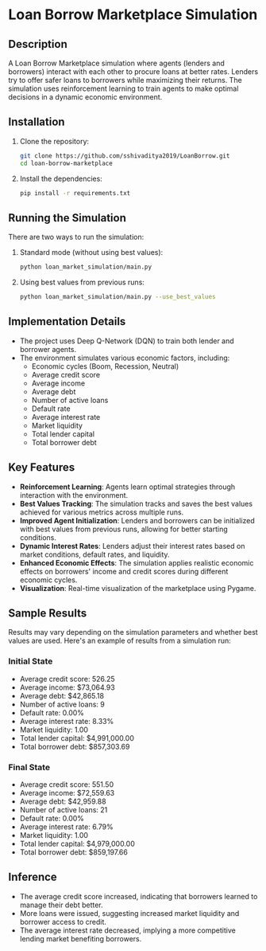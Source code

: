 # Loan Borrow Marketplace Simulation

## Description
A Loan Borrow Marketplace simulation where agents (lenders and borrowers) interact with each other to procure loans at better rates. Lenders try to offer safer loans to borrowers while maximizing their returns. The simulation uses reinforcement learning to train agents to make optimal decisions in a dynamic economic environment.

## Installation
1. Clone the repository:
   ```bash
   git clone https://github.com/sshivaditya2019/LoanBorrow.git
   cd loan-borrow-marketplace
   ```
2. Install the dependencies:
   ```bash
   pip install -r requirements.txt
   ```

## Running the Simulation
There are two ways to run the simulation:

1. Standard mode (without using best values):
   ```bash
   python loan_market_simulation/main.py
   ```

2. Using best values from previous runs:
   ```bash
   python loan_market_simulation/main.py --use_best_values
   ```

## Implementation Details
- The project uses Deep Q-Network (DQN) to train both lender and borrower agents.
- The environment simulates various economic factors, including:
  - Economic cycles (Boom, Recession, Neutral)
  - Average credit score
  - Average income
  - Average debt
  - Number of active loans
  - Default rate
  - Average interest rate
  - Market liquidity
  - Total lender capital
  - Total borrower debt

## Key Features
- **Reinforcement Learning**: Agents learn optimal strategies through interaction with the environment.
- **Best Values Tracking**: The simulation tracks and saves the best values achieved for various metrics across multiple runs.
- **Improved Agent Initialization**: Lenders and borrowers can be initialized with best values from previous runs, allowing for better starting conditions.
- **Dynamic Interest Rates**: Lenders adjust their interest rates based on market conditions, default rates, and liquidity.
- **Enhanced Economic Effects**: The simulation applies realistic economic effects on borrowers' income and credit scores during different economic cycles.
- **Visualization**: Real-time visualization of the marketplace using Pygame.

## Sample Results
Results may vary depending on the simulation parameters and whether best values are used. Here's an example of results from a simulation run:

### Initial State
- Average credit score: 526.25
- Average income: $73,064.93
- Average debt: $42,865.18
- Number of active loans: 9
- Default rate: 0.00%
- Average interest rate: 8.33%
- Market liquidity: 1.00
- Total lender capital: $4,991,000.00
- Total borrower debt: $857,303.69

### Final State
- Average credit score: 551.50
- Average income: $72,559.63
- Average debt: $42,959.88
- Number of active loans: 21
- Default rate: 0.00%
- Average interest rate: 6.79%
- Market liquidity: 1.00
- Total lender capital: $4,979,000.00
- Total borrower debt: $859,197.66

## Inference
- The average credit score increased, indicating that borrowers learned to manage their debt better.
- More loans were issued, suggesting increased market liquidity and borrower access to credit.
- The average interest rate decreased, implying a more competitive lending market benefiting borrowers.

